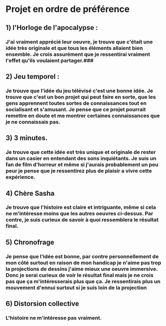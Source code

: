 # Projet en ordre de préférence #

## 1) l'Horloge de l'apocalypse : ##
### J'ai vraiment apprécié leur oeuvre, je trouve que c'était une idée très originale et que tous les éléments allaient bien ensemble. Je crois assurément que je ressentirai vraiment l'effet qu'ils voulaient partager.###

## 2) Jeu temporel : ##
### Je trouve que l'idée du jeu télévisé c'est une bonne idée. Je trouve que c'est un bon projet qui peut faire en sorte, que les gens apprennent toutes sortes de connaissances tout en socialisant et s'amusant. Je pense que ce projet pourrait remettre en doute et me montrer certaines connaissances que je ne connaissais pas.

## 3) 3 minutes. ##
### Je trouve que cette idée est très unique et originale de rester dans un casier en entendant des sons inquiétants. Je suis un fan de film d'horreur et même si j'aurais probablement un peu peur je pense que je ressentirez plus de plaisir a vivre cette expérience. ###

## 4) Chère Sasha ##
### Je trouve que l'histoire est claire et intriguante, même si cela ne m'intéresse moins que les autres oeuvres ci-dessus. Par contre, je suis curieux de savoir à         quoi ressemblera le résultat final. ### 

##  5) Chronofrage ##
 ### Je pense que l'idée est bonne, par contre personnellement de mon côté surtout en raison de mon handicap je n'aime pas trop la projections de dessins j'aime mieux une oeuvre immersive. Donc je serai curieux de voir le résultat final mais je ne crois pas que ça m'intéresserais plus que ça. Je ressentirais plus un mouvement d'ennui surtout si je suis loin de la projection ##
 
## 6) Distorsion collective ##
### L'histoire ne m'intéresse pas vraiment. 
